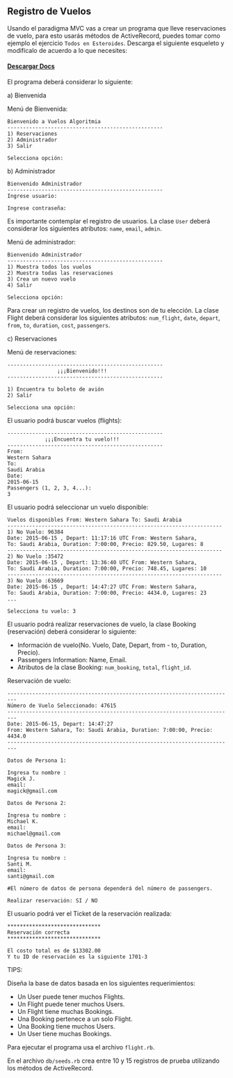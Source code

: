 ## Registro de Vuelos


Usando el paradigma MVC vas a crear un programa que lleve reservaciones de vuelo, para esto usarás métodos de ActiveRecord, puedes tomar como ejemplo el ejercicio `Todos en Esteroides`. Descarga el siguiente esqueleto y modifícalo de acuerdo a lo que necesites:

#### [Descargar Docs](https://drive.google.com/open?id=0ByUoGI7lHNH8V2Q4YVpFRzFiOXc)


El programa deberá considerar lo siguiente:

a) Bienvenida

Menú de Bienvenida:

```text
Bienvenido a Vuelos Algoritmia
--------------------------------------------------
1) Reservaciones
2) Administrador
3) Salir

Selecciona opción:
```

b) Administrador

```text
Bienvenido Administrador
--------------------------------------------------
Ingrese usuario:

Ingrese contraseña:

```

Es importante contemplar el registro de usuarios. La clase `User` deberá considerar los siguientes atributos:  `name`,  `email`, `admin`.

Menú de administrador:

```text
Bienvenido Administrador
--------------------------------------------------
1) Muestra todos los vuelos
2) Muestra todas las reservaciones
3) Crea un nuevo vuelo
4) Salir

Selecciona opción:
```

Para crear un registro de vuelos, los destinos son de tu elección. La clase Flight deberá considerar los siguientes atributos: `num_flight`, `date`, `depart`, `from`, `to`, `duration`, `cost`, `passengers`.


c) Reservaciones


Menú de reservaciones:

```text
--------------------------------------------------
                ¡¡¡Bienvenido!!!		
--------------------------------------------------

1) Encuentra tu boleto de avión
2) Salir

Selecciona una opción:

```

El usuario podrá buscar vuelos (flights):

```text
--------------------------------------------------
            ¡¡¡Encuentra tu vuelo!!!
--------------------------------------------------
From:
Western Sahara
To:
Saudi Arabia
Date:
2015-06-15
Passengers (1, 2, 3, 4...):
3
```

El usuario podrá seleccionar un vuelo disponible:

```text
Vuelos disponibles From: Western Sahara To: Saudi Arabia
---------------------------------------------------------------------
1) No Vuelo: 96384
Date: 2015-06-15 , Depart: 11:17:16 UTC From: Western Sahara,
To: Saudi Arabia, Duration: 7:00:00, Precio: 829.50, Lugares: 8
---------------------------------------------------------------------
2) No Vuelo :35472
Date: 2015-06-15 , Depart: 13:36:40 UTC From: Western Sahara,
To: Saudi Arabia, Duration: 7:00:00, Precio: 748.45, Lugares: 10
---------------------------------------------------------------------
3) No Vuelo :63669
Date: 2015-06-15 , Depart: 14:47:27 UTC From: Western Sahara,
To: Saudi Arabia, Duration: 7:00:00, Precio: 4434.0, Lugares: 23
...

Selecciona tu vuelo: 3

```

El usuario podrá realizar reservaciones de vuelo, la clase Booking (reservación) deberá considerar lo siguiente:

- Información de vuelo(No. Vuelo, Date, Depart, from - to, Duration, Precio).
- Passengers Information: Name, Email.
- Atributos de la clase Booking: `num_booking`, `total`, `flight_id`.

Reservación de vuelo:

```text
-------------------------------------------------------------------------
Número de Vuelo Seleccionado: 47615
------------------------------------------------------------------------- 	 
Date: 2015-06-15, Depart: 14:47:27
From: Western Sahara, To: Saudi Arabia, Duration: 7:00:00, Precio: 4434.0
-------------------------------------------------------------------------

Datos de Persona 1:

Ingresa tu nombre :
Magick J.
email:
magick@gmail.com

Datos de Persona 2:

Ingresa tu nombre :
Michael K.
email:
michael@gmail.com

Datos de Persona 3:

Ingresa tu nombre :
Santi M.
email:
santi@gmail.com

#El número de datos de persona dependerá del número de passengers.

Realizar reservación: SI / NO

```

El usuario podrá ver el Ticket de la reservación realizada:

```text
******************************
Reservación correcta
******************************

El costo total es de $13302.00
Y tu ID de reservación es la siguiente 1701-3
```

TIPS:

Diseña la base de datos basada en los siguientes requerimientos:

- Un User puede tener muchos Flights.
- Un Flight puede tener muchos Users.
- Un Flight tiene muchas Bookings.
- Una Booking pertenece a un solo Flight.
- Una Booking tiene muchos Users.
- Un User tiene muchas Bookings.

Para ejecutar el programa usa el archivo `flight.rb`.

En el archivo `db/seeds.rb` crea entre 10 y 15 registros de prueba utilizando los métodos de ActiveRecord.
